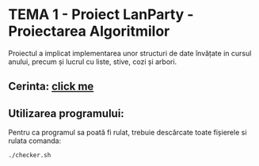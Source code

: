 # TEMA 1 - Proiect LanParty - Proiectarea Algoritmilor

Proiectul a implicat implementarea unor structuri de date învățate in cursul anului, precum și lucrul cu liste, stive, cozi și arbori.

## Cerinta: [click me](https://ocw.cs.pub.ro/courses/sda-ab/tema1)

## Utilizarea programului:

Pentru ca programul sa poată fi rulat, trebuie descărcate toate fișierele si rulata comanda:

```./checker.sh```

